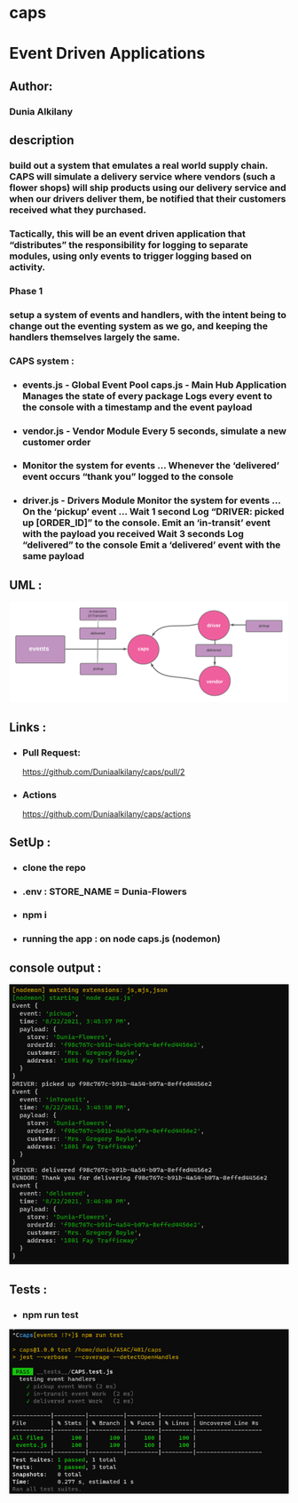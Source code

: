 # caps
# Event Driven Applications

## Author: 
   ### Dunia Alkilany


## description

   ### build out a system that emulates a real world supply chain. CAPS will simulate a delivery service where vendors (such a flower shops) will ship products using our delivery service and when our drivers deliver them, be notified that their customers received what they purchased.

   ### Tactically, this will be an event driven application that “distributes” the responsibility for logging to separate modules, using only events to trigger logging based on activity.

   ### Phase 1
   ### setup a system of events and handlers, with the intent being to change out the eventing system as we go, and keeping the handlers themselves largely the same.

   ### CAPS system :
   * ### events.js - Global Event Pool caps.js - Main Hub Application Manages the state of every package Logs every event to the console with a timestamp and the event payload

   * ### vendor.js - Vendor Module Every 5 seconds, simulate a new customer order

   * ### Monitor the system for events … Whenever the ‘delivered’ event occurs “thank you” logged to the console

   * ### driver.js - Drivers Module Monitor the system for events … On the ‘pickup’ event … Wait 1 second Log “DRIVER: picked up [ORDER_ID]” to the console. Emit an ‘in-transit’ event with the payload you received Wait 3 seconds Log “delivered” to the console Emit a ‘delivered’ event with the same payload 

## UML :

![img](/assets/UML-lab11.png)

## Links :

  * ### Pull Request:

    https://github.com/Duniaalkilany/caps/pull/2

  * ### Actions

    https://github.com/Duniaalkilany/caps/actions


## SetUp :
  * ### clone the repo
  * ### .env : STORE_NAME = Dunia-Flowers 
  * ### npm i
  * ### running the app : on node caps.js (nodemon)

## console output :
![img](/assets/console-output.png)

## Tests :

  * ### npm run test
  ![img](/assets/tests-lab11.png)




